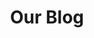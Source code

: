 ---
title: "Our Blog"
draft: false
# page title background image
bg_image: "images/backgrounds/page-title.jpg"
# meta description
description : "this is meta description"
---